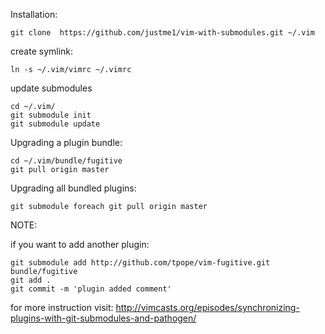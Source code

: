 Installation:

    git clone  https://github.com/justme1/vim-with-submodules.git ~/.vim

create symlink:

    ln -s ~/.vim/vimrc ~/.vimrc

update submodules

    cd ~/.vim/
    git submodule init
    git submodule update

Upgrading a plugin bundle:

    cd ~/.vim/bundle/fugitive
    git pull origin master

Upgrading all bundled plugins:

    git submodule foreach git pull origin master



NOTE:

if you want to add another plugin:

    git submodule add http://github.com/tpope/vim-fugitive.git bundle/fugitive
    git add .
    git commit -m 'plugin added comment'

for more instruction visit: http://vimcasts.org/episodes/synchronizing-plugins-with-git-submodules-and-pathogen/
